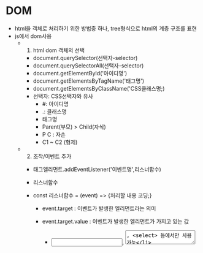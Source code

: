 # DOM
 - html을 객체로 처리하기 위한 방법중 하나, tree형식으로 html의 계층 구조를 표현
 - js에서 dom사용
   - 1. html dom 객체의 선택
     - document.querySelector(선택자-selector)
     - document.querySelectorAll(선택자-selector)
     - document.getElementById('아이디명')
     - document.getElementsByTagName('태그명')
     - document.getElementsByClassName('CSS클래스명;)
     - 선택자: CSS선택자와 유사
       - #: 아이디명
       - .: 클래스명
       - 태그명
       - Parent(부모) > Child(자식)
       - P C  : 자손
       - C1 ~ C2 (형제)
   - 2. 조작/이벤트 추가

     - 태그엘리먼트.addEventListener('이벤트명',리스너함수)

     - 리스너함수
     - const 리스너함수 = (event) => {처리할 내용 코딩;}
       - event.target : 이벤트가 발생한 엘리먼트라는 의미
       - event.target.value : 이벤트가 발생한 엘리먼트가 가지고 있는 값
         - <input>, <textarea>, <select> 등에서만 사용가능
  
       - <input>, <textarea>, <select> 외의 태그들에서 값은?
         - 태그엘리먼트.textContent
         - 태그엘리먼트.innerText
         - 태그엘리먼트.innerHTML
     - const 리스너함수 = event => {처리할 내용 코딩;}
<br>

# BOM
 - 브라우저에서 사용할 수 있는 객체
 - window 객체
   - 생략가능
   - 
   - document 객체
   - navigation 객체
   - location 객체
   - history 객체
   - 
   - 메서드들
     - 사용자로부터 입력받기
     * alert('화면에 표시할 내용') -> 알려줌
       * 확인 버튼 : 반환값 -> undefined

     * prompt('화면에 표시할 내용') -> 입력받음
       * 확인/취소버튼
       * 반환값: 사용자 입력값 또는 null

     * confirm('화면에 표시할 내용') -> 확인받음
       * 확인/취소